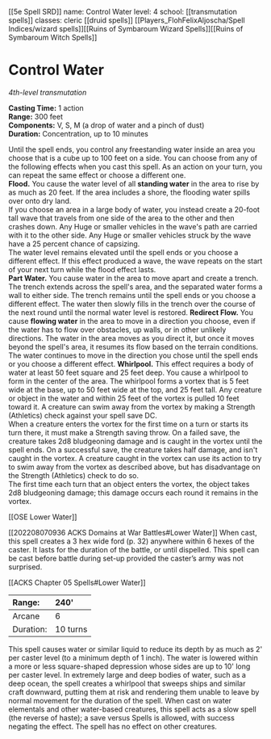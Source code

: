 [[5e Spell SRD]]
name: Control Water
level: 4
school: [[transmutation spells]]
classes: cleric
         [[druid spells]]
         [[Players_FlohFelixAljoscha/Spell Indices/wizard spells]][[Ruins of Symbaroum Wizard Spells]][[Ruins of Symbaroum Witch Spells]]

# Control Water 
_4th-level transmutation_ 

**Casting Time:** 1 action    
**Range:** 300 feet    
**Components:** V, S, M (a drop of water and a pinch of dust)    
**Duration:** Concentration, up to 10 minutes 

Until the spell ends, you control any freestanding water inside an area you choose that is a cube up to 100 feet on a side. You can choose from any of the following effects when you cast this spell. As an action on your turn, you can repeat the same effect or choose a different one.    
**Flood.** You cause the water level of all **standing water** in the area to rise by as much as 20 feet. If the area includes a shore, the flooding water spills over onto dry land.    
If you choose an area in a large body of water, you instead create a 20-foot tall wave that travels from one side of the area to the other and then crashes down. Any Huge or smaller vehicles in the wave's path are carried with it to the other side. Any Huge or smaller vehicles struck by the wave have a 25 percent chance of capsizing.    
The water level remains elevated until the spell ends or you choose a different effect. If this effect produced a wave, the wave repeats on the start of your next turn while the flood effect lasts.    
**Part Water.** You cause water in the area to move apart and create a trench. The trench extends across the spell's area, and the separated water forms a wall to either side. The trench remains until the spell ends or you choose a different effect. The water then slowly fills in the trench over the course of the next round until the normal water level is restored.
**Redirect Flow.** You cause **flowing water** in the area to move in a direction you choose, even if the water has to flow over obstacles, up walls, or in other unlikely directions. The water in the area moves as you direct it, but once it moves beyond the spell's area, it resumes its flow based on the terrain conditions. The water continues to move in the direction you chose until the spell ends or you choose a different effect.
**Whirlpool.** This effect requires a body of water at least 50 feet square and 25 feet deep. You cause a whirlpool to form in the center of the area. The whirlpool forms a vortex that is 5 feet wide at the base, up to 50 feet wide at the top, and 25 feet tall. Any creature or object in the water and within 25 feet of the vortex is pulled 10 feet toward it. A creature can swim away from the vortex by making a Strength (Athletics) check against your spell save DC.    
When a creature enters the vortex for the first time on a turn or starts its turn there, it must make a Strength saving throw. On a failed save, the creature takes 2d8 bludgeoning damage and is caught in the vortex until the spell ends. On a successful save, the creature takes half damage, and isn't caught in the vortex. A creature caught in the vortex can use its action to try to swim away from the vortex as described above, but has disadvantage on the Strength (Athletics) check to do so.    
The first time each turn that an object enters the vortex, the object takes 2d8 bludgeoning damage; this damage occurs each round it remains in the vortex. 

[[OSE Lower Water]]

[[202208070936 ACKS Domains at War Battles#Lower Water]]
When cast, this spell creates a 3 hex wide ford (p. 32) anywhere within 6 hexes of the caster. It lasts for the duration of the battle, or until dispelled. This spell can be cast before battle during set-up provided the caster’s army was not surprised.

[[ACKS Chapter 05 Spells#Lower Water]]

| Range:    | 240'
| :-------- | :------------
| Arcane    | 6
| Duration: | 10 turns

This spell causes water or similar liquid to reduce its depth by as much as 2' per caster level (to a minimum depth of 1 inch). The water is lowered within a more or less square-shaped depression whose sides are up to 10' long per caster level. In extremely large and deep bodies of water, such as a deep ocean, the spell creates a whirlpool that sweeps ships and similar craft downward, putting them at risk and rendering them unable to leave by normal movement for the duration of the spell. When cast on water elementals and other water-based creatures, this spell acts as a slow spell (the reverse of haste); a save versus Spells is allowed, with success negating the effect. The spell has no effect on other creatures.

